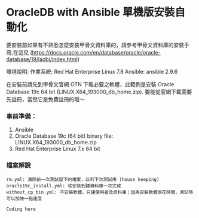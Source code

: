# OracleDB with Ansible 單機版安裝自動化

要安裝前如果有不熟悉怎麼安裝甲骨文資料庫的，請參考甲骨文資料庫的安裝手冊,在這兒 
(https://docs.oracle.com/en/database/oracle/oracle-database/19/ladbi/index.html)

環境說明: 
作業系統: Red Hat Enterprise Linux 7.8 
Ansible: ansible 2.9.6

在安裝前請先到甲骨文官網 OTN 下載必要之軟體，此範例是安裝 Oracle Database 19c 64 bit (LINUX.X64_193000_db_home.zip). 要能從官網下載需要先註冊，當然它是免費註冊的哦～

### 事前準備：
1. Ansible
2. Oracle Database 19c (64 bit) binary file: LINUX.X64_193000_db_home.zip
3. Red Hat Enterprise Linux 7.x 64 bit

### 檔案解說
```
rm.yml: 清除前一次測試留下的檔案，以利下次測試用 (house keeping)
oracle19c_install.yml: 從安裝到建資料庫一次完成
without_cp_bin.yml: 不安裝軟體，只建使用者及資料庫；因為安裝軟體很花時間，測試時可以加快一點速度
```

```
Coding here
```
